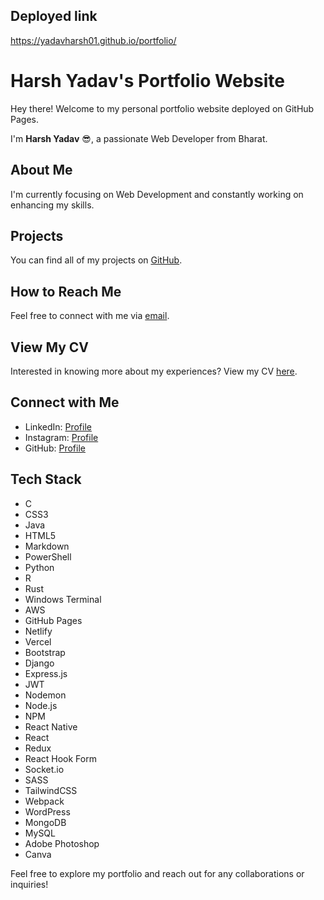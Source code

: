 ## Deployed link
  https://yadavharsh01.github.io/portfolio/

# Harsh Yadav's Portfolio Website

Hey there! Welcome to my personal portfolio website deployed on GitHub Pages. 

I'm **Harsh Yadav** 😎, a passionate Web Developer from Bharat.

## About Me
I'm currently focusing on Web Development and constantly working on enhancing my skills.

## Projects
You can find all of my projects on [GitHub](https://github.com/yadavharsh01).

## How to Reach Me
Feel free to connect with me via [email](mailto:harshyadav.cse2020@ritroorkee.com).

## View My CV
Interested in knowing more about my experiences? View my CV [here](link_to_cv).

## Connect with Me
- LinkedIn: [Profile](https://www.linkedin.com/in/yadavharsh01)
- Instagram: [Profile](https://www.instagram.com/harsh._.yaduvanshi01)
- GitHub: [Profile](https://github.com/yadavharsh01)

## Tech Stack
- C
- CSS3
- Java
- HTML5
- Markdown
- PowerShell
- Python
- R
- Rust
- Windows Terminal
- AWS
- GitHub Pages
- Netlify
- Vercel
- Bootstrap
- Django
- Express.js
- JWT
- Nodemon
- Node.js
- NPM
- React Native
- React
- Redux
- React Hook Form
- Socket.io
- SASS
- TailwindCSS
- Webpack
- WordPress
- MongoDB
- MySQL
- Adobe Photoshop
- Canva

Feel free to explore my portfolio and reach out for any collaborations or inquiries!
